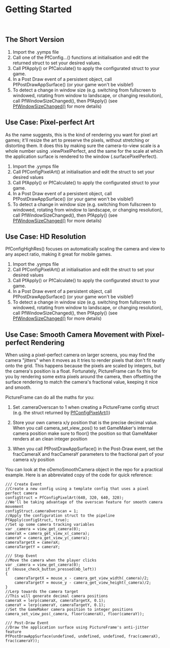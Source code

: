 # Getting Started

&nbsp;

## The Short Version

1. Import the .yymps file
2. Call one of the PfConfig...() functions at initialisation and edit the returned struct to set your desired values.
3. Call PfApply() or PfCalculate() to apply the configurated struct to your game.
4. In a Post Draw event of a persistent object, call PfPostDrawAppSurface() (or your game won't be visible!)
5. To detect a change in window size (e.g. switching from fullscreen to windowed, rotating from window to landscape, or changing resolution), call PfWindowSizeChanged(), then PfApply() (see [PfWindowSizeChanged()](PfWindowSizeChanged) for more details)

## Use Case: Pixel-perfect Art

As the name suggests, this is the kind of rendering you want for pixel art games; it'll resize the art to preserve the pixels, without stretching or distorting them. It does this by making sure the camera-to-view scale is a whole number using .viewPixelPerfect, and the same for the scale at which the application surface is rendered to the window (.surfacePixelPerfect).

1. Import the .yymps file
2. Call PfConfigPixelArt() at initialisation and edit the struct to set your desired values
3. Call PfApply() or PfCalculate() to apply the configurated struct to your game.
4. In a Post Draw event of a persistent object, call PfPostDrawAppSurface() (or your game won't be visible!)
5. To detect a change in window size (e.g. switching from fullscreen to windowed, rotating from window to landscape, or changing resolution), call PfWindowSizeChanged(), then PfApply() (see [PfWindowSizeChanged()](PfWindowSizeChanged) for more details)

## Use Case: HD Resolution

PfConfigHighRes() focuses on automatically scaling the camera and view to any aspect ratio, making it great for mobile games. 

1. Import the .yymps file
2. Call PfConfigPixelArt() at initialisation and edit the struct to set your desired values
3. Call PfApply() or PfCalculate() to apply the configurated struct to your game.
4. In a Post Draw event of a persistent object, call PfPostDrawAppSurface() (or your game won't be visible!)
5. To detect a change in window size (e.g. switching from fullscreen to windowed, rotating from window to landscape, or changing resolution), call PfWindowSizeChanged(), then PfApply() (see [PfWindowSizeChanged()](PfWindowSizeChanged) for more details)

## Use Case: Smooth Camera Movement with Pixel-perfect Rendering

When using a pixel-perfect camera on larger screens, you may find the camera "jitters" when it moves as it tries to render pixels that don't fit neatly onto the grid. This happens because the pixels are scaled by integers, but the camera's position is a float. Fortunately, PictureFrame can fix this for you by rendering some extra pixels around the camera, then offsetting the surface rendering to match the camera's fractional value, keeping it nice and smooth.

PictureFrame can do all the maths for you:

1. Set .cameraOverscan to 1 when creating a PictureFrame config struct (e.g. the struct returned by [PfConfigPixelArt()](PfConfigPixelArt))

2. Store your own camera x/y position that is the precise decimal value. When you call camera_set_view_pos() to set GameMaker's internal camera position make sure to floor() the position so that GameMaker renders at an clean integer position

3. When you call PfPostDrawAppSurface() in the Post-Draw event, set the fracCameraX and fracCameraY parameters to the fractional part of your camera x/y position

You can look at the oDemoSmoothCamera object in the repo for a practical example. Here is an abbreviated copy of the code for quick reference:

	/// Create Event
	//Create a new config using a template config that uses a pixel perfect camera
	configStruct = PfConfigPixelArt(640, 320, 640, 320);
	//We'll be taking advantage of the overscan feature for smooth camera movement
	configStruct.cameraOverscan = 1;
	//Apply the configuration struct to the pipeline
	PfApply(configStruct, true);
	//Set up some camera tracking variables
	var _camera = view_get_camera(0);
	cameraX = camera_get_view_x(_camera);
	cameraY = camera_get_view_y(_camera);
	cameraTargetX = cameraX;
	cameraTargetY = cameraY;

	/// Step Event
	//Move the camera when the player clicks
	var _camera = view_get_camera(0);
	if (mouse_check_button_pressed(mb_left))
	{
	    cameraTargetX = mouse_x - camera_get_view_width(_camera)/2;
	    cameraTargetY = mouse_y - camera_get_view_height(_camera)/2;
	}
	//Lerp towards the camera target
	//This will generate decimal camera positions
	cameraX = lerp(cameraX, cameraTargetX, 0.1);
	cameraY = lerp(cameraY, cameraTargetY, 0.1);
	//Set the GameMaker camera position to integer positions
	camera_set_view_pos(_camera, floor(cameraX), floor(cameraY));

	/// Post-Draw Event
	//Draw the application surface using PictureFrame's anti-jitter feature
	PfPostDrawAppSurface(undefined, undefined, undefined, frac(cameraX), frac(cameraY));





